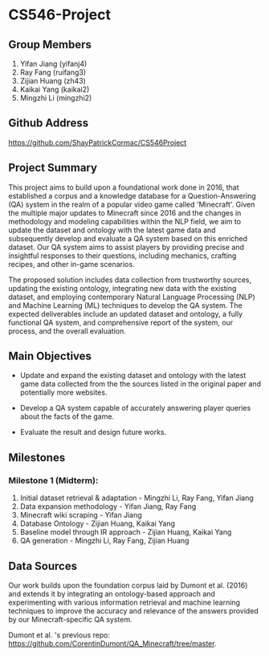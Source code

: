 # CS546-Project

## Group Members
1. Yifan Jiang (yifanj4)	
2. Ray Fang (ruifang3)	
3. Zijian Huang (zh43)
4. Kaikai Yang (kaikai2)
5. Mingzhi Li (mingzhi2)


## Github Address

https://github.com/ShayPatrickCormac/CS546Project

## Project Summary

This project aims to build upon a foundational work done in 2016, that established a corpus and a knowledge database for a Question-Answering (QA) system in the realm of a popular video game called 'Minecraft'. Given the multiple major updates to Minecraft since 2016 and the changes in methodology and modeling capabilities within the NLP field, we aim to update the dataset and ontology with the latest game data and subsequently develop and evaluate a QA system based on this enriched dataset. Our QA system aims to assist players by providing precise and insightful responses to their questions, including mechanics, crafting recipes, and other in-game scenarios.

The proposed solution includes data collection from trustworthy sources, updating the existing ontology, integrating new data with the existing dataset, and employing contemporary Natural Language Processing (NLP) and Machine Learning (ML) techniques to develop the QA system. The expected deliverables include an updated dataset and ontology, a fully functional QA system, and comprehensive report of the system, our process, and the overall evaluation.

## Main Objectives

- Update and expand the existing dataset and ontology with the latest game data collected from the the sources listed in the original paper and potentially more websites.
    
- Develop a QA system capable of accurately answering player queries about the facts of the game.
    
- Evaluate the result and design future works. 


## Milestones

### Milestone 1 (Midterm):

1. Initial dataset retrieval & adaptation - Mingzhi Li, Ray Fang, Yifan Jiang
2. Data expansion methodology - Yifan Jiang, Ray Fang
3. Minecraft wiki scraping - Yifan Jiang
4. Database Ontology - Zijian Huang, Kaikai Yang
5. Baseline model through IR approach - Zijian Huang, Kaikai Yang
6. QA generation - Mingzhi Li, Ray Fang, Zijian Huang

## Data Sources

Our work builds upon the foundation corpus laid by Dumont et al. (2016) and extends it by integrating an ontology-based approach and experimenting with various information retrieval and machine learning techniques to improve the accuracy and relevance of the answers provided by our Minecraft-specific QA system.

Dumont et al. 's previous repo: https://github.com/CorentinDumont/QA_Minecraft/tree/master. 
